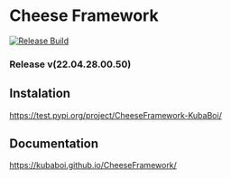 # Cheese Framework

[![Release Build](https://github.com/KubaBoi/CheeseFramework/actions/workflows/realeaseDate.yml/badge.svg?branch=main)](https://github.com/KubaBoi/CheeseFramework/actions/workflows/realeaseDate.yml)

### Release v(22.04.28.00.50)

## Instalation

https://test.pypi.org/project/CheeseFramework-KubaBoi/

## Documentation

https://kubaboi.github.io/CheeseFramework/